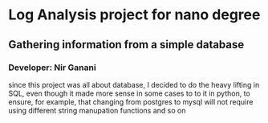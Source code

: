 # Log Analysis project for nano degree
## Gathering information from a simple database
### Developer: Nir Ganani

since this project was all about database,
I decided to do the heavy lifting in SQL, even
though it made more sense in some cases to to it
in python, to ensure, for example, that changing
from postgres to mysql will not require using
different string manupation functions and so on
